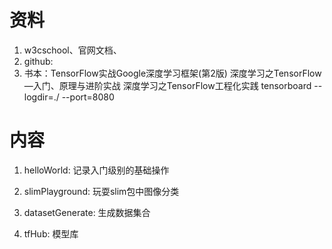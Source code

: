 # 资料
1. w3cschool、官网文档、
2. github: 
3. 书本：TensorFlow实战Google深度学习框架(第2版)
        深度学习之TensorFlow—入门、原理与进阶实战
        深度学习之TensorFlow工程化实践
tensorboard --logdir=./ --port=8080
# 内容

1. helloWorld: 记录入门级别的基础操作

2. slimPlayground: 玩耍slim包中图像分类

3. datasetGenerate: 生成数据集合

4. tfHub: 模型库
